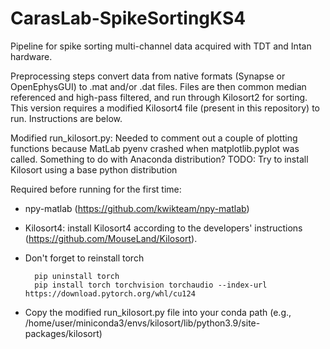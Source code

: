 # CarasLab-SpikeSortingKS4

Pipeline for spike sorting multi-channel data acquired with TDT and Intan hardware.

Preprocessing steps convert data from native formats (Synapse or OpenEphysGUI) to .mat and/or .dat files. Files are then common median referenced and high-pass filtered, and run through Kilosort2 for sorting. 
This version requires a modified Kilosort4 file (present in this repository) to run. Instructions are below.

Modified run_kilosort.py: Needed to comment out a couple of plotting functions because MatLab pyenv crashed when matplotlib.pyplot was called. Something to do with Anaconda distribution?
TODO: Try to install Kilosort using a base python distribution

Required before running for the first time:
- npy-matlab (https://github.com/kwikteam/npy-matlab)
- Kilosort4: install Kilosort4 according to the developers' instructions (https://github.com/MouseLand/Kilosort).
- Don't forget to reinstall torch
  
        pip uninstall torch
        pip install torch torchvision torchaudio --index-url https://download.pytorch.org/whl/cu124

- Copy the modified run_kilosort.py file into your conda path (e.g., /home/user/miniconda3/envs/kilosort/lib/python3.9/site-packages/kilosort)
